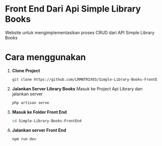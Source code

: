 # Front End Dari Api Simple Library Books
Website untuk mengimplementasikan proses CRUD dari API Simple Library Books


# Cara menggunakan
1. **Clone Project**
   ```bash
   git clone https://github.com/LRMNTRIX03/Simple-Library-Books-FrontEnd.git
   ```
2. **Jalankan Server Library Books**
   Masuk ke Project Api Library dan jalankan server
   ```bash
   php artisan serve
   ```
4. **Masuk ke Folder Front End**
   ```bash
   cd Simple-Library-Books-FrontEnd
   ```
5. **Jalankan server Front End**
   ```bash
   npm run dev
   ```
